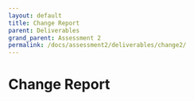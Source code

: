 ```yaml
---
layout: default
title: Change Report
parent: Deliverables
grand_parent: Assessment 2
permalink: /docs/assessment2/deliverables/change2/
---
```


# Change Report